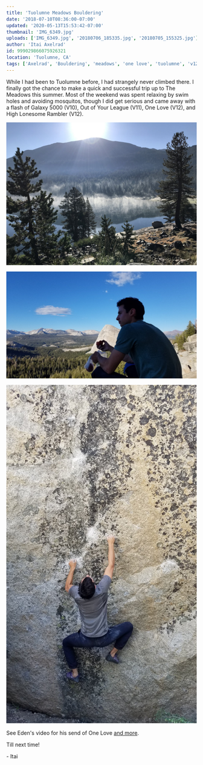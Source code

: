 ```yaml
---
title: 'Tuolumne Meadows Bouldering'
date: '2018-07-10T08:36:00-07:00'
updated: '2020-05-13T15:53:42-07:00'
thumbnail: 'IMG_6349.jpg'
uploads: ['IMG_6349.jpg', '20180706_185335.jpg', '20180705_155325.jpg']
author: 'Itai Axelrad'
id: 999029866075926321
location: 'Tuolumne, CA'
tags: ['Axelrad', 'Bouldering', 'meadows', 'one love', 'tuolumne', 'v12']
---
```


While I had been to Tuolumne before, I had strangely never climbed there. I finally got the chance to make a quick and successful trip up to The Meadows this summer. Most of the weekend was spent relaxing by swim holes and avoiding mosquitos, though I did get serious and came away with a flash of Galaxy 5000 (V10), Out of Your League (V11), One Love (V12), and High Lonesome Rambler (V12).

![Morning fog on the lake](uploads/IMG_6349.jpg)

![Victory Apple](uploads/20180706_185335.jpg)

![Out of Your League (V11)](uploads/20180705_155325.jpg)

See Eden's video for his send of One Love [and more](https://www.youtube.com/watch?v=gHJ1KIYwyWY).

Till next time!

\- Itai
